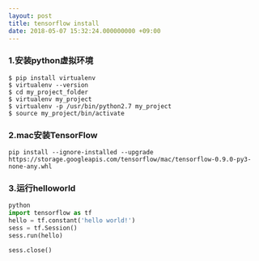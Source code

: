 ```yaml
---
layout: post
title: tensorflow install
date: 2018-05-07 15:32:24.000000000 +09:00
---
```


### 1.安装python虚拟环境  
```
$ pip install virtualenv
$ virtualenv --version
$ cd my_project_folder
$ virtualenv my_project
$ virtualenv -p /usr/bin/python2.7 my_project
$ source my_project/bin/activate
```

### 2.mac安装TensorFlow 
```shell
pip install --ignore-installed --upgrade https://storage.googleapis.com/tensorflow/mac/tensorflow-0.9.0-py3-none-any.whl
```
### 3.运行helloworld
```python
python 
import tensorflow as tf
hello = tf.constant('hello world!')
sess = tf.Session()
sess.run(hello)

sess.close()
```



[jekyll-docs]: http://jekyllrb.com/docs/home
[jekyll-gh]:   https://github.com/jekyll/jekyll
[jekyll-talk]: https://talk.jekyllrb.com/
